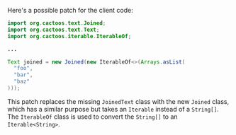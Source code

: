 Here's a possible patch for the client code:

```java
import org.cactoos.text.Joined;
import org.cactoos.text.Text;
import org.cactoos.iterable.IterableOf;

...

Text joined = new Joined(new IterableOf<>(Arrays.asList(
  "foo",
  "bar",
  "baz"
)));
```

This patch replaces the missing `JoinedText` class with the new `Joined` class, which has a similar purpose but takes an `Iterable` instead of a `String[]`. The `IterableOf` class is used to convert the `String[]` to an `Iterable<String>`.